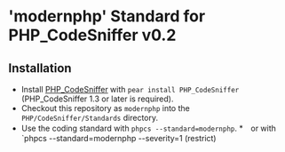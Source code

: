'modernphp' Standard for PHP_CodeSniffer v0.2
===============================================

Installation
------------

* Install [PHP_CodeSniffer](http://pear.php.net/PHP_CodeSniffer) with `pear install PHP_CodeSniffer` (PHP_CodeSniffer 1.3 or later is required).
* Checkout this repository as `modernphp` into the `PHP/CodeSniffer/Standards` directory.
* Use the coding standard with `phpcs --standard=modernphp`.
*　or with `phpcs --standard=modernphp --severity=1 (restrict)

